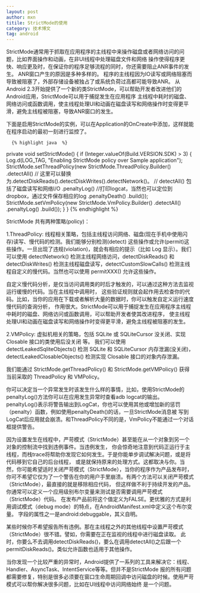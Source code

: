 ```yaml
---
layout: post
author: mxn
titile: StrictMode的使用
category: 技术博文
tag: android
---
```


StrictMode通常用于抓取在应用程序的主线程中来操作磁盘或者网络访问的问题，比如界面操作和动画，在非UI线程中处理磁盘文件和网络
操作使得程序更快、响应更及时，在保证你的程序足够流程的同时，你还需要阻止ANR事件的发生。 ANR窗口产生的原因是多种多样的。
程序的主线程因为IO读写或网络阻塞而导致被阻塞了，外部存储设备被独占了或系统负荷过高都可能导致ANR。
从Android 2.3开始提供了一个新的类StrictMode，可以帮助开发者改进他们的Android应用，StrictMode可以用于捕捉发生在应用程序
主线程中耗时的磁盘、网络访问或函数调用，使主线程处理UI和动画在磁盘读写和网络操作时变得更平滑，避免主线程被阻塞，导致ANR窗口的发生。

下面是启用StrictMode的实例，可以在Application的OnCreate中添加，这样就能在程序启动的最初一刻进行监控了。

      {% highlight java  %}
 private void setStrictMode() {
        if (Integer.valueOf(Build.VERSION.SDK) > 3) {
            Log.d(LOG_TAG, "Enabling StrictMode policy over Sample application");
            StrictMode.setThreadPolicy(new StrictMode.ThreadPolicy.Builder()
                    .detectAll()    // 这里可以替换为.detectDiskReads().detectDiskWrites().detectNetwork()。
                                    // detectAll() 包括了磁盘读写和网络I/O
                    .penaltyLog()   //打印logcat，当然也可以定位到dropbox，通过文件保存相应的log
                    .penaltyDeath()
                    .build());
            StrictMode.setVmPolicy(new StrictMode.VmPolicy.Builder()
                    .detectAll()
                    .penaltyLog()
                    .build());
        }
    }
     {% endhighlight %}
     
StrictMode 共有两种策略(policy)：

1.ThreadPolicy: 线程相关策略，包括主线程访问网络、磁盘(现在手机中使用闪存)读写、慢代码的检测。我们能够分别检测(detect)
这些操作或允许(permit)这些操作。一旦出现了违规(violation)，就会有相应的提示（比如 Log 显示）。我们可以使用 detectNetwork()
检测主线程网络访问，detectDiskReads() 和 detectDiskWrites() 检测主线程磁盘读写，detectCustomSlowCalls()
检测主线程自定义的慢代码。当然也可以使用 permitXXX() 允许这些操作。

自定义慢代码分析，是仅当访问调用类的时后才触发的，可以通过这种方法去监视运行缓慢的代码。当在主线程中调用时，
这些验证规则就会起作用去检查你的代码。比如，当你的应用在下载或者解析大量的数据时，你可以触发自定义运行速度慢代码的查询分析，
作用很大。StrictMode可以用于捕捉发生在应用程序主线程中耗时的磁盘、网络访问或函数调用，可以帮助开发者使其改进程序，
使主线程处理UI和动画在磁盘读写和网络操作时变得更平滑，避免主线程被阻塞的发生。

2.VMPolicy: 虚拟机相关的策略，包括 SQLite 或 SQLiteCursor 没关闭、实现 Closable 接口的类使用后没关闭 等。
我们可以使用detectLeakedSqliteObjects() 检测 SQLite 和 SQLiteCursor 内存泄漏(没关闭)，detectLeakedClosableObjects()
检测实现 Closable 接口的对象内存泄漏。

我们能通过 StrictMode.getThreadPolicy() 和 StrictMode.getVMPolicy() 获得当前采取的 ThreadPolicy 和 VMPolicy。

你可以决定当一个异常发生时该发生什么样的事情，比如，使用StrictMode的penaltyLog()方法你可以在应用发生异常时查看adb logcat的输出。
penaltyLog()表示将警告输出到LogCat，你也可以使用其他或增加新的惩罚（penalty）函数，例如使用penaltyDeath()的话，一旦StrictMode消息被
写到LogCat后应用就会崩溃。和ThreadPolicy不同的是，VmPolicy不能通过一个对话框提供警告。

因为设置发生在线程中，严苛模式（StrictMode）甚至能在从一个对象到另一个对象的控制流中找到违例事件。当违例发生，
你会惊奇地注意到代码正运行于主线程，而栈trace将帮助你发现它如何发生。于是你能单步调试解决问题，或是将代码移到它自己的后台线程，
或是就保持原来的处理方式。这都取决与你。当然，你可能希望适时关闭严苛模式（StrictMode），当你的程序作为产品发布时，
你可不希望它仅为了一个警告在你的用户手里崩溃。有两个方法可以关闭严苛模式（StrictMode），最直接的就是移除相应代码，
但这样做不利于持续开发的产品。你通常可以定义一个应用级别布尔变量来测试是否需要调用严苛模式（StrictMode）代码。
在发布产品前将这个值定义为FALSE。更优雅的方式是利用调试模式（debug mode）的特点，在AndroidManifest.xml中定义这个布尔变量。
<application>字段的属性之一是android:debuggable，其义自明。
    
某些时候你不希望报告所有违例。那在主线程之外的其他线程中设置严苛模式（StrictMode）很不错。譬如，你需要在正在监视的线程中进行磁盘读取。
此时，你要么不去调用detectDiskReads()，要么在调用detectAll()之后跟一个permitDiskReads()。类似允许函数也适用于其他操作。
  
当你发现一个比较严重的异常时，Android提供了一系列的工具来解决它：线程、Handler、AsyncTask、IntentService等等。但并不是StrictMode
报的所有问题都需要修复，特别是很多必须要在窗口生命周期回调中访问磁盘的时候。使用严苛模式可以帮你解决很多问题，比如在UI线程中访问网络始终
是一个问题。